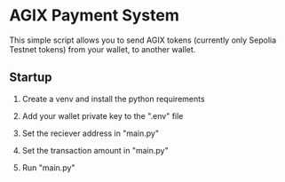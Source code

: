 # AGIX Payment System

This simple script allows you to send AGIX tokens (currently only Sepolia Testnet tokens) from your wallet, to another wallet.

## Startup

1) Create a venv and install the python requirements

2) Add your wallet private key to the ".env" file

3) Set the reciever address in "main.py"

4) Set the transaction amount in "main.py"

5) Run "main.py"